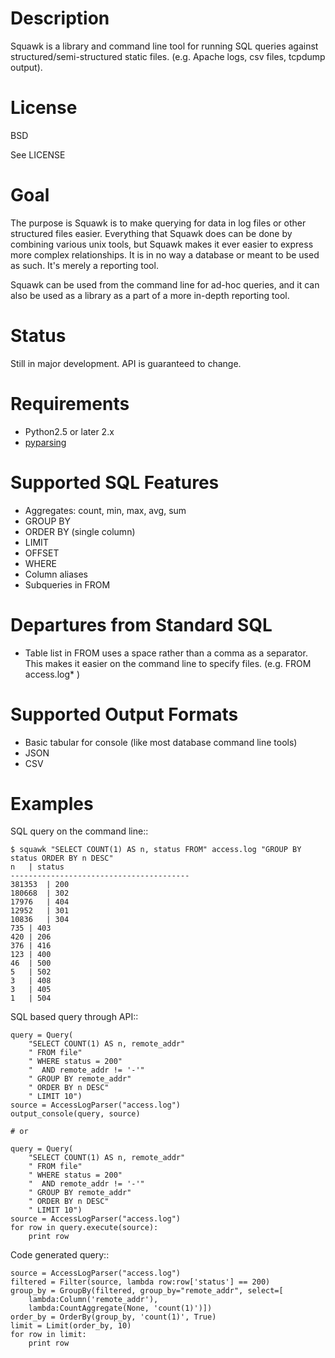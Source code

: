 
Description
===========

Squawk is a library and command line tool for running SQL queries
against structured/semi-structured static files.
(e.g. Apache logs, csv files, tcpdump output).

License
=======

BSD

See LICENSE

Goal
====

The purpose is Squawk is to make querying for data in log files or other
structured files easier. Everything that Squawk does can be done by
combining various unix tools, but Squawk makes it ever easier to express
more complex relationships. It is in no way a database or meant to be
used as such. It's merely a reporting tool.

Squawk can be used from the command line for ad-hoc queries, and it can
also be used as a library as a part of a more in-depth reporting tool.

Status
======

Still in major development. API is guaranteed to change.

Requirements
============

 * Python2.5 or later 2.x
 * [pyparsing](http://pyparsing.wikispaces.com/)

Supported SQL Features
======================

 * Aggregates: count, min, max, avg, sum
 * GROUP BY
 * ORDER BY (single column)
 * LIMIT
 * OFFSET
 * WHERE
 * Column aliases
 * Subqueries in FROM

Departures from Standard SQL
============================

 * Table list in FROM uses a space rather than a comma as a separator.
   This makes it easier on the command line to specify files.
   (e.g. FROM access.log* )

Supported Output Formats
========================

 * Basic tabular for console (like most database command line tools)
 * JSON
 * CSV

Examples
========

SQL query on the command line::

    $ squawk "SELECT COUNT(1) AS n, status FROM" access.log "GROUP BY status ORDER BY n DESC"
    n	| status
    ----------------------------------------
    381353	| 200
    180668	| 302
    17976	| 404
    12952	| 301
    10836	| 304
    735	| 403
    420	| 206
    376	| 416
    123	| 400
    46	| 500
    5	| 502
    3	| 408
    3	| 405
    1	| 504

SQL based query through API::

    query = Query(
        "SELECT COUNT(1) AS n, remote_addr"
        " FROM file"
        " WHERE status = 200"
        "  AND remote_addr != '-'"
        " GROUP BY remote_addr"
        " ORDER BY n DESC"
        " LIMIT 10")
    source = AccessLogParser("access.log")
    output_console(query, source)
    
    # or
    
    query = Query(
        "SELECT COUNT(1) AS n, remote_addr"
        " FROM file"
        " WHERE status = 200"
        "  AND remote_addr != '-'"
        " GROUP BY remote_addr"
        " ORDER BY n DESC"
        " LIMIT 10")
    source = AccessLogParser("access.log")
    for row in query.execute(source):
        print row

Code generated query::

    source = AccessLogParser("access.log")
    filtered = Filter(source, lambda row:row['status'] == 200)
    group_by = GroupBy(filtered, group_by="remote_addr", select=[
        lambda:Column('remote_addr'),
        lambda:CountAggregate(None, 'count(1)')])
    order_by = OrderBy(group_by, 'count(1)', True)
    limit = Limit(order_by, 10)
    for row in limit:
        print row
